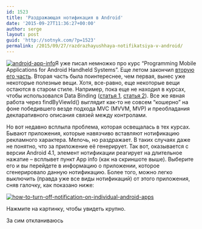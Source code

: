 ```yaml
---
id: 1523
title: 'Раздражающая нотификация в Android'
date: '2015-09-27T11:36:27+00:00'
author: serge
layout: post
guid: 'http://sotnyk.com/?p=1523'
permalink: /2015/09/27/razdrazhayushhaya-notifikatsiya-v-android/
---
```


[![android-app-info](https://sotnyk.github.io/wp-content/uploads/2015/09/android-app-info-300x256.jpg)](https://sotnyk.github.io/wp-content/uploads/2015/09/android-app-info.jpg)Я уже писал немножко про курс “Programming Mobile Applications for Android Handheld Systems”. Еще летом закончил [вторую его часть](https://www.coursera.org/course/androidpart2). Вторая часть была поинтереснее, чем первая, вынес уже некоторые полезные вещи. Хотя, все-равно, еще некоторые вещи остаются в старом стиле. Например, пока еще не находил в курсах, чтобы использовался Data Binding ([статья 1](http://habrahabr.ru/post/260317/), [статья 2](http://habrahabr.ru/company/dataart/blog/267735/)). Все же явная работа через findByViewId() выглядит как-то не совсем “кошерно” на фоне победившего везде подхода MVC (MVVM, MVP) и преобладания декларативного описания связей между контролами.

Но вот недавно всплыла проблема, которая освещалась в тех курсах. Бывают приложения, которые навязчиво вставляют нотификацию рекламного характера. Мелочь, но раздражает. В таких случаях даже не понятно, что за приложение её генерирует. Так вот, оказывается с версии Android 4.1, элемент нотификации реагирует на длительное нажатие – всплывет пункт App info (как на скриншоте выше). Выберите его и вы перейдете в информацию о приложении, которое сгенерировало данную нотификацию. Более того, можно легко выключить (правда уже все виды нотификаций) от этого приложения, сняв галочку, как показано ниже:

[![how-to-turn-off-notification-on-individual-android-apps](https://sotnyk.github.io/wp-content/uploads/2015/09/how-to-turn-off-notification-on-individual-android-apps-300x267.jpg)](https://sotnyk.github.io/wp-content/uploads/2015/09/how-to-turn-off-notification-on-individual-android-apps.jpg)

Нажмите на картинку, чтобы увидеть крупно.

За сим откланиваюсь